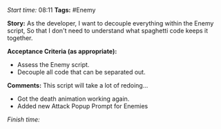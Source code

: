 
*Start time:* 08:11
**Tags:** #Enemy 

**Story:** 
As the developer, I want to decouple everything within the Enemy script,
So that I don't need to understand what spaghetti code keeps it together.

**Acceptance Criteria (as appropriate):**
- Assess the Enemy script.
- Decouple all code that can be separated out.

**Comments:** 
This script will take a lot of redoing...

- Got the death animation working again.
- Added new Attack Popup Prompt for Enemies

*Finish time:* 